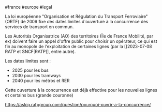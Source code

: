#france #europe #legal

La loi européenne "Organisation et Régulation du Transport Ferroviaire" (ORTF) de 2009 fixe des dates limites d'ouverture à la concurrence des services de transport en commun.

Les Autorités Organisatrice (AO) des territoires (Île de France Mobilité, par ex) doivent faire un appel d'offre public pour choisir un opérateur, ce qui est fin au monopole de l'exploitation de certaines lignes (par la [[2023-07-08 RATP et SNCF|RATP]], entre autre).

Les dates limites sont :
- 2025 pour les bus 
- 2030 pour les tramways 
- 2040 pour les métros et RER

Cette ouverture à la concurrence est déjà effective pour les nouvelles lignes et certains bus (grande couronne)

https://askip.ratpgroup.com/question/pourquoi-ouvrir-a-la-concurrence/
